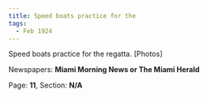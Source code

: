 ```yaml
---  
title: Speed boats practice for the  
tags:  
  - Feb 1924  
---  
```

  
Speed boats practice for the regatta. [Photos]  
  
Newspapers: **Miami Morning News or The Miami Herald**  
  
Page: **11**, Section: **N/A** 
